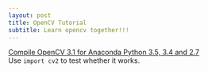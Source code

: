 ```yaml
---
layout: post
title: OpenCV Tutorial
subtitle: Learn opencv together!!!
---
```

[Compile OpenCV 3.1 for Anaconda Python 3.5, 3.4 and 2.7](https://www.scivision.co/anaconda-python-opencv3/)   
Use `import cv2` to test whether it works.
